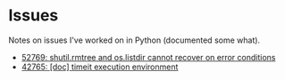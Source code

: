 # Issues

Notes on issues I've worked on in Python (documented some what).

- [52769: shutil.rmtree and os.listdir cannot recover on error conditions](52769/readme.md)
- [42765: [doc] timeit execution environment](42765/readme.md)
